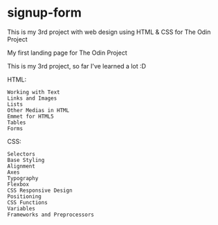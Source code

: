 # signup-form
This is my 3rd project with web design using HTML &amp; CSS for The Odin Project

My first landing page for The Odin Project

This is my 3rd project, so far I've learned a lot :D

HTML:

    Working with Text
    Links and Images
    Lists
    Other Medias in HTML
    Emmet for HTML5
    Tables
    Forms 


CSS:

    Selectors
    Base Styling
    Alignment
    Axes
    Typography
    Flexbox
    CSS Responsive Design
    Positioning
    CSS Functions
    Variables
    Frameworks and Preprocessors
